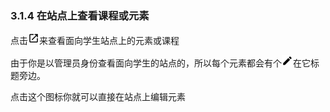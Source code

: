 ### 3.1.4 在站点上查看课程或元素

点击![](/images/chapter3/icon-view.png)来查看面向学生站点上的元素或课程

由于你是以管理员身份查看面向学生的站点的，所以每个元素都会有个![](/images/chapter3/icon-edit.png)在它标题旁边。

点击这个图标你就可以直接在站点上编辑元素
